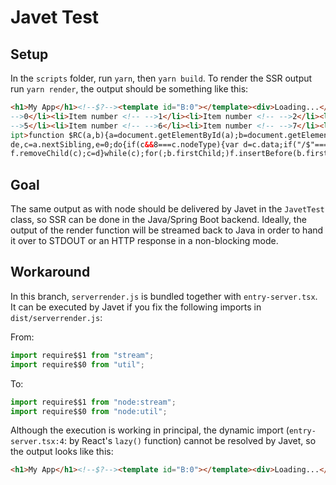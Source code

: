# Javet Test

## Setup

In the `scripts` folder, run `yarn`, then `yarn build`.
To render the SSR output run `yarn render`, the output should be something like this:

```html
<h1>My App</h1><!--$?--><template id="B:0"></template><div>Loading...</div><!--/$--><div hidden id="S:0"><div class="detail"><ul><li>Item number <!-- 
-->0</li><li>Item number <!-- -->1</li><li>Item number <!-- -->2</li><li>Item number <!-- -->3</li><li>Item number <!-- -->4</li><li>Item number <!-- 
-->5</li><li>Item number <!-- -->6</li><li>Item number <!-- -->7</li><li>Item number <!-- -->8</li><li>Item number <!-- -->9</li></ul></div></div><scr
ipt>function $RC(a,b){a=document.getElementById(a);b=document.getElementById(b);b.parentNode.removeChild(b);if(a){a=a.previousSibling;var f=a.parentNo
de,c=a.nextSibling,e=0;do{if(c&&8===c.nodeType){var d=c.data;if("/$"===d)if(0===e)break;else e--;else"$"!==d&&"$?"!==d&&"$!"!==d||e++}d=c.nextSibling;
f.removeChild(c);c=d}while(c);for(;b.firstChild;)f.insertBefore(b.firstChild,c);a.data="$";a._reactRetry&&a._reactRetry()}};$RC("B:0","S:0")</script> 

```

## Goal

The same output as with node should be delivered by Javet in the `JavetTest` class, so SSR can be done in the Java/Spring Boot backend. Ideally, the output of the render function will be streamed back to Java in order to hand it over to STDOUT or an HTTP response in a non-blocking mode. 

## Workaround

In this branch, `serverrender.js` is bundled together with `entry-server.tsx`. It can be executed by Javet if you fix the following imports in `dist/serverrender.js`:

From:
```javascript
import require$$1 from "stream";
import require$$0 from "util";
```

To:
```javascript
import require$$1 from "node:stream";
import require$$0 from "node:util";
```

Although the execution is working in principal, the dynamic import (`entry-server.tsx:4`: by React's `lazy()` function) cannot be resolved by Javet, so the output looks like this:

```html
<h1>My App</h1><!--$?--><template id="B:0"></template><div>Loading...</div><!--/$--><script>function $RX(b,c,d,e){var a=document.getElementById(b);a&&(b=a.previousSibling,b.data="$!",a=a.dataset,c&&(a.dgst=c),d&&(a.msg=d),e&&(a.stck=e),b._reactRetry&&b._reactRetry())};$RX("B:0","","A dynamic import callback was not specified.","\n    at Lazy\n    at Suspense\n    at App")</script>
```